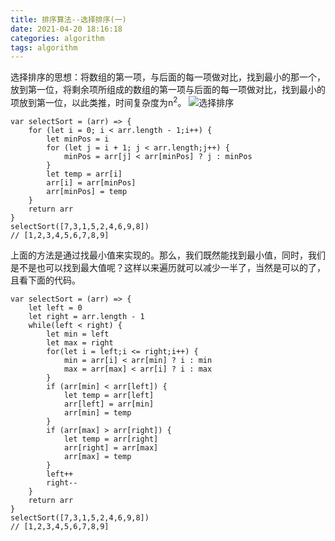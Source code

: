 ```yaml
---
title: 排序算法--选择排序(一)
date: 2021-04-20 18:16:18
categories: algorithm
tags: algorithm
---
```

选择排序的思想：将数组的第一项，与后面的每一项做对比，找到最小的那一个，放到第一位，将剩余项所组成的数组的第一项与后面的每一项做对比，找到最小的项放到第一位，以此类推，时间复杂度为n<sup>2</sup>。
![选择排序](2.gif)

```
var selectSort = (arr) => {
    for (let i = 0; i < arr.length - 1;i++) {
        let minPos = i
        for (let j = i + 1; j < arr.length;j++) {
            minPos = arr[j] < arr[minPos] ? j : minPos
        }
        let temp = arr[i]
        arr[i] = arr[minPos]
        arr[minPos] = temp
    }
    return arr
}
selectSort([7,3,1,5,2,4,6,9,8])
// [1,2,3,4,5,6,7,8,9]
```
上面的方法是通过找最小值来实现的。那么，我们既然能找到最小值，同时，我们是不是也可以找到最大值呢？这样以来遍历就可以减少一半了，当然是可以的了，且看下面的代码。
```
var selectSort = (arr) => {
    let left = 0
    let right = arr.length - 1
    while(left < right) {
        let min = left
        let max = right
        for(let i = left;i <= right;i++) {
            min = arr[i] < arr[min] ? i : min
            max = arr[max] < arr[i] ? i : max
        }
        if (arr[min] < arr[left]) {
            let temp = arr[left]
            arr[left] = arr[min]
            arr[min] = temp
        }
        if (arr[max] > arr[right]) {
            let temp = arr[right]
            arr[right] = arr[max]
            arr[max] = temp
        }
        left++
        right--
    }
    return arr
}
selectSort([7,3,1,5,2,4,6,9,8])
// [1,2,3,4,5,6,7,8,9]
```